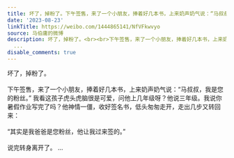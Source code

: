 ```yaml
---
title: 坏了，掉粉了。下午签售，来了一个小朋友，捧着好几本书，上来奶声奶气说：“马叔叔，我是您的粉丝。” 我看这孩子虎头虎脑很是可爱，问他上几年级呀？他说三年...
date: '2023-08-23'
linkTitle: https://weibo.com/1444865141/NfVFkwvyo
source: 马伯庸的微博
description: 坏了，掉粉了。<br><br>下午签售，来了一个小朋友，捧着好几本书，上来奶声奶气说：“马叔叔，我是您的粉丝。” 我看这孩子虎头虎脑很是可爱，问他上几年级呀？他说三年级。我说你暑假作业写完了吗？他神情一僵，收好签名书，低头匆匆走开，走出几步又转回来：<br><br>“其实是我爸爸是您粉丝，他让我过来签的。”<br><br>说完转身离开了。
  ...
disable_comments: true
---
```

坏了，掉粉了。<br><br>下午签售，来了一个小朋友，捧着好几本书，上来奶声奶气说：“马叔叔，我是您的粉丝。” 我看这孩子虎头虎脑很是可爱，问他上几年级呀？他说三年级。我说你暑假作业写完了吗？他神情一僵，收好签名书，低头匆匆走开，走出几步又转回来：<br><br>“其实是我爸爸是您粉丝，他让我过来签的。”<br><br>说完转身离开了。 ...